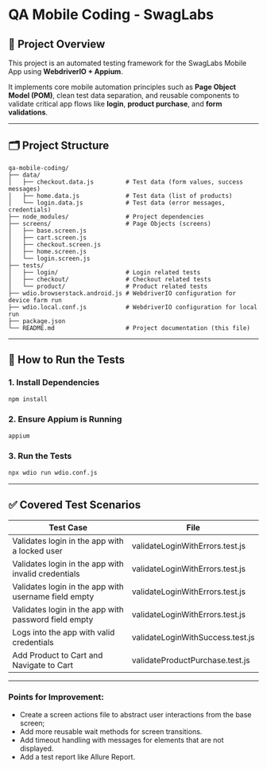 # QA Mobile Coding - SwagLabs

## 📱 Project Overview

This project is an automated testing framework for the SwagLabs Mobile App using **WebdriverIO + Appium**.

It implements core mobile automation principles such as **Page Object Model (POM)**, clean test data separation, and reusable components to validate critical app flows like **login**, **product purchase**, and **form validations**.

---

## 🗂 Project Structure

```
qa-mobile-coding/
├── data/
│   ├── checkout.data.js         # Test data (form values, success messages)
│   ├── home.data.js             # Test data (list of products)
│   └── login.data.js            # Test data (error messages, credentials)
├── node_modules/                # Project dependencies
├── screens/                     # Page Objects (screens)
│   ├── base.screen.js
│   ├── cart.screen.js
│   ├── checkout.screen.js
│   ├── home.screen.js
│   └── login.screen.js
├── tests/
│   ├── login/                   # Login related tests
│   ├── checkout/                # Checkout related tests
│   └── product/                 # Product related tests
├── wdio.browserstack.android.js # WebdriverIO configuration for device farm run
├── wdio.local.conf.js           # WebdriverIO configuration for local run
├── package.json
└── README.md                    # Project documentation (this file)
```

---

## 🚀 How to Run the Tests

### 1. Install Dependencies

```bash
npm install
```

### 2. Ensure Appium is Running

```bash
appium
```

### 3. Run the Tests

```bash
npx wdio run wdio.conf.js
```

---

## ✅ Covered Test Scenarios

| Test Case                                             | File                             |
| ----------------------------------------------------- | -------------------------------- |
| Validates login in the app with a locked user         | validateLoginWithErrors.test.js  |
| Validates login in the app with invalid credentials   | validateLoginWithErrors.test.js  |
| Validates login in the app with username field empty  | validateLoginWithErrors.test.js  |
| Validates login in the app with password field empty  | validateLoginWithErrors.test.js  |
| Logs into the app with valid credentials              | validateLoginWithSuccess.test.js |
| Add Product to Cart and Navigate to Cart              | validateProductPurchase.test.js  |

---

### Points for Improvement:

   *  Create a screen actions file to abstract user interactions from the base screen;
   *  Add more reusable wait methods for screen transitions.
   *  Add timeout handling with messages for elements that are not displayed.
   *  Add a test report like Allure Report.